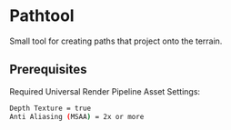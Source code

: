 # Pathtool
Small tool for creating paths that project onto the terrain.

## Prerequisites
Required Universal Render Pipeline Asset Settings:
``` sh
Depth Texture = true
Anti Aliasing (MSAA) = 2x or more
  ```